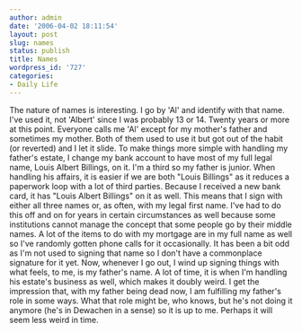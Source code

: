 ```yaml
---
author: admin
date: '2006-04-02 18:11:54'
layout: post
slug: names
status: publish
title: Names
wordpress_id: '727'
categories:
- Daily Life
---
```


The nature of names is interesting. I go by 'Al' and identify with that
name. I've used it, not 'Albert' since I was probably 13 or 14. Twenty
years or more at this point. Everyone calls me 'Al' except for my
mother's father and sometimes my mother. Both of them used to use it but
got out of the habit (or reverted) and I let it slide. To make things
more simple with handling my father's estate, I change my bank account
to have most of my full legal name, Louis Albert Billings, on it. I'm a
third so my father is junior. When handling his affairs, it is easier if
we are both "Louis Billings" as it reduces a paperwork loop with a lot
of third parties. Because I received a new bank card, it has "Louis
Albert Billings" on it as well. This means that I sign with either all
three names or, as often, with my legal first name. I've had to do this
off and on for years in certain circumstances as well because some
institutions cannot manage the concept that some people go by their
middle names. A lot of the items to do with my mortgage are in my full
name as well so I've randomly gotten phone calls for it occasionally. It
has been a bit odd as I'm not used to signing that name so I don't have
a commonplace signature for it yet. Now, whenever I go out, I wind up
signing things with what feels, to me, is my father's name. A lot of
time, it is when I'm handling his estate's business as well, which makes
it doubly weird. I get the impression that, with my father being dead
now, I am fulfilling my father's role in some ways. What that role might
be, who knows, but he's not doing it anymore (he's in Dewachen in a
sense) so it is up to me. Perhaps it will seem less weird in time.
